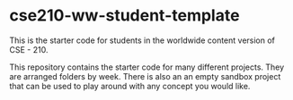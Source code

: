 # cse210-ww-student-template
This is the starter code for students in the worldwide content version of CSE - 210.

This repository contains the starter code for many different projects. They are arranged folders by week. There is also an an empty sandbox project that can be used to play around with any concept you would like.
